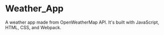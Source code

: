 # Weather_App
A weather app made from OpenWeatherMap API. It's built with JavaScript, HTML, CSS, and Webpack.
